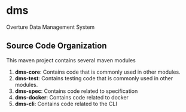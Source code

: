 # dms
Overture Data Management System


## Source Code Organization
This maven project contains several maven modules

1. **dms-core**: Contains code that is commonly used in other modules. 
2. **dms-test**: Contains testing code that is commonly used in other modules.
3. **dms-spec**: Contains code related to specification
4. **dms-docker**: Contains code related to docker
5. **dms-cli**: Contains code related to the CLI